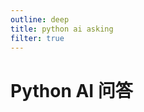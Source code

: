 ```yaml
---
outline: deep
title: python ai asking
filter: true
---
```

# Python AI 问答
<script setup>
import { data as posts } from './index.data.mts'
import Content from '@/components/Content.vue'
</script>

<Content :posts="posts" />
